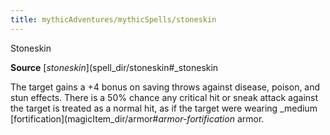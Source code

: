 ```yaml
---
title: mythicAdventures/mythicSpells/stoneskin
---
```

Stoneskin

**Source** [_stoneskin_](spell_dir/stoneskin#_stoneskin

The target gains a +4 bonus on saving throws against disease, poison, and stun effects. There is a 50% chance any critical hit or sneak attack against the target is treated as a normal hit, as if the target were wearing _medium [fortification](magicItem_dir/armor#_armor-fortification_ armor.

